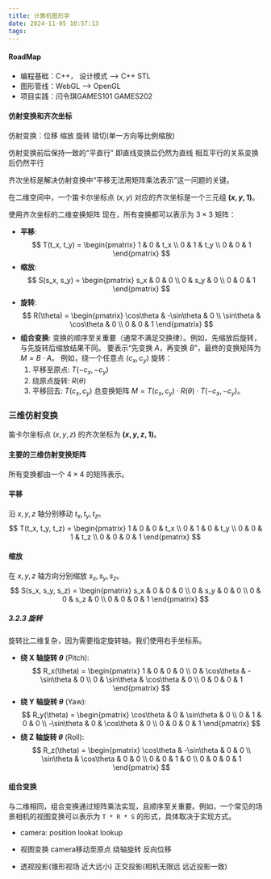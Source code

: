 ```yaml
---
title: 计算机图形学
date: 2024-11-05 10:57:13
tags:
---
```

#### RoadMap
+ 编程基础：C++， 设计模式 --> C++ STL
+ 图形管线：WebGL --> OpenGL
+ 项目实践：闫令琪GAMES101 GAMES202

#### 仿射变换和齐次坐标
仿射变换：位移 缩放 旋转 错切(单一方向等比例缩放)

仿射变换前后保持一致的“平直行” 即直线变换后仍然为直线 相互平行的关系变换后仍然平行

齐次坐标是解决仿射变换中“平移无法用矩阵乘法表示”这一问题的关键。

在二维空间中，一个笛卡尔坐标点 $(x, y)$ 对应的齐次坐标是一个三元组 **$(x, y, 1)$**。

使用齐次坐标的二维变换矩阵
现在，所有变换都可以表示为 $3 \times 3$ 矩阵：
*   **平移**:
    $$
    T(t_x, t_y) =
    \begin{pmatrix}
    1 & 0 & t_x \\
    0 & 1 & t_y \\
    0 & 0 & 1
    \end{pmatrix}
    $$
*   **缩放**:
    $$
    S(s_x, s_y) =
    \begin{pmatrix}
    s_x & 0 & 0 \\
    0 & s_y & 0 \\
    0 & 0 & 1
    \end{pmatrix}
    $$
*   **旋转**:
    $$
    R(\theta) =
    \begin{pmatrix}
    \cos\theta & -\sin\theta & 0 \\
    \sin\theta & \cos\theta & 0 \\
    0 & 0 & 1
    \end{pmatrix}
    $$
*   **组合变换**:
    变换的顺序至关重要（通常不满足交换律）。例如，先缩放后旋转，与先旋转后缩放结果不同。
    要表示“先变换 $A$，再变换 $B$”，最终的变换矩阵为 $M = B \cdot A$。
    例如，绕一个任意点 $(c_x, c_y)$ 旋转：
    1.  平移至原点: $T(-c_x, -c_y)$
    2.  绕原点旋转: $R(\theta)$
    3.  平移回去: $T(c_x, c_y)$
    总变换矩阵 $M = T(c_x, c_y) \cdot R(\theta) \cdot T(-c_x, -c_y)$。

### 三维仿射变换
笛卡尔坐标点 $(x, y, z)$ 的齐次坐标为 **$(x, y, z, 1)$**。
#### 主要的三维仿射变换矩阵
所有变换都由一个 $4 \times 4$ 的矩阵表示。
#### 平移
沿 $x, y, z$ 轴分别移动 $t_x, t_y, t_z$。
$$
T(t_x, t_y, t_z) =
\begin{pmatrix}
1 & 0 & 0 & t_x \\
0 & 1 & 0 & t_y \\
0 & 0 & 1 & t_z \\
0 & 0 & 0 & 1
\end{pmatrix}
$$
#### 缩放
在 $x, y, z$ 轴方向分别缩放 $s_x, s_y, s_z$。
$$
S(s_x, s_y, s_z) =
\begin{pmatrix}
s_x & 0 & 0 & 0 \\
0 & s_y & 0 & 0 \\
0 & 0 & s_z & 0 \\
0 & 0 & 0 & 1
\end{pmatrix}
$$
##### 3.2.3 旋转
旋转比二维复杂，因为需要指定旋转轴。我们使用右手坐标系。
*   **绕 X 轴旋转 $\theta$** (Pitch):
    $$
    R_x(\theta) =
    \begin{pmatrix}
    1 & 0 & 0 & 0 \\
    0 & \cos\theta & -\sin\theta & 0 \\
    0 & \sin\theta & \cos\theta & 0 \\
    0 & 0 & 0 & 1
    \end{pmatrix}
    $$
*   **绕 Y 轴旋转 $\theta$** (Yaw):
    $$
    R_y(\theta) =
    \begin{pmatrix}
    \cos\theta & 0 & \sin\theta & 0 \\
    0 & 1 & 0 & 0 \\
    -\sin\theta & 0 & \cos\theta & 0 \\
    0 & 0 & 0 & 1
    \end{pmatrix}
    $$
*   **绕 Z 轴旋转 $\theta$** (Roll):
    $$
    R_z(\theta) =
    \begin{pmatrix}
    \cos\theta & -\sin\theta & 0 & 0 \\
    \sin\theta & \cos\theta & 0 & 0 \\
    0 & 0 & 1 & 0 \\
    0 & 0 & 0 & 1
    \end{pmatrix}
    $$
#### 组合变换
与二维相同，组合变换通过矩阵乘法实现，且顺序至关重要。例如，一个常见的场景相机的视图变换可以表示为 `T * R * S` 的形式，具体取决于实现方式。


+ camera: position lookat lookup
+ 视图变换 camera移动至原点 绕轴旋转 反向位移

+ 透视投影(锥形视场 近大远小) 正交投影(相机无限远 远近投影一致)